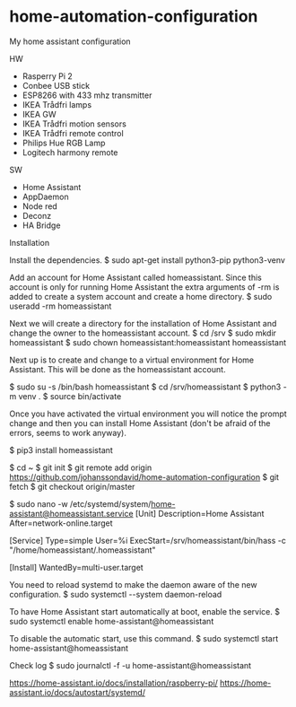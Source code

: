 # home-automation-configuration
My home assistant configuration

HW
* Rasperry Pi 2
* Conbee USB stick
* ESP8266 with 433 mhz transmitter
* IKEA Trådfri lamps
* IKEA GW
* IKEA Trådfri motion sensors
* IKEA Trådfri remote control
* Philips Hue RGB Lamp
* Logitech harmony remote

SW
* Home Assistant
* AppDaemon
* Node red
* Deconz
* HA Bridge


Installation

Install the dependencies.
$ sudo apt-get install python3-pip python3-venv

Add an account for Home Assistant called homeassistant. Since this account is only for running Home Assistant the extra arguments of -rm is added to create a system account and create a home directory.
$ sudo useradd -rm homeassistant

Next we will create a directory for the installation of Home Assistant and change the owner to the homeassistant account.
$ cd /srv
$ sudo mkdir homeassistant
$ sudo chown homeassistant:homeassistant homeassistant

Next up is to create and change to a virtual environment for Home Assistant. This will be done as the homeassistant account.

$ sudo su -s /bin/bash homeassistant
$ cd /srv/homeassistant
$ python3 -m venv .
$ source bin/activate

Once you have activated the virtual environment you will notice the prompt change and then you can install Home Assistant (don't be afraid of the errors, seems to work anyway).

$ pip3 install homeassistant

$ cd ~
$ git init
$ git remote add origin https://github.com/johanssondavid/home-automation-configuration
$ git fetch
$ git checkout origin/master


$ sudo nano -w /etc/systemd/system/home-assistant@homeassistant.service
[Unit]
Description=Home Assistant
After=network-online.target

[Service]
Type=simple
User=%i
ExecStart=/srv/homeassistant/bin/hass -c "/home/homeassistant/.homeassistant"

[Install]
WantedBy=multi-user.target


You need to reload systemd to make the daemon aware of the new configuration.
$ sudo systemctl --system daemon-reload

To have Home Assistant start automatically at boot, enable the service.
$ sudo systemctl enable home-assistant@homeassistant

To disable the automatic start, use this command.
$ sudo systemctl start home-assistant@homeassistant

Check log
$ sudo journalctl -f -u home-assistant@homeassistant

https://home-assistant.io/docs/installation/raspberry-pi/
https://home-assistant.io/docs/autostart/systemd/
